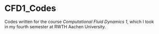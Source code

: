 # CFD1_Codes
Codes written for the course _Computational Fluid Dynamics 1_, which I took in my fourth semester at RWTH Aachen University.
